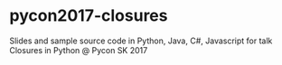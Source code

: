 # pycon2017-closures
Slides and sample source code in Python, Java, C#, Javascript for talk Closures in Python @ Pycon SK 2017
